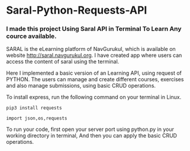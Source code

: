# Saral-Python-Requests-API
### I made this project Using Saral API in Terminal To Learn Any cource available.

SARAL is the eLearning platform of NavGurukul, which is available on website http://saral.navgurukul.org. I have created app where users can access the content of saral using the terminal.

Here I implemented a basic version of an Learning API, using request of PYTHON. The users can manage and create different courses, exercises and also manage submissions, using basic CRUD operations.

To install express, run the following command on your terminal in Linux.

    pip3 install requests

    import json,os,requests

To run your code, first open your server port using python.py in your working directory in terminal, And then you can apply the basic CRUD operations.
